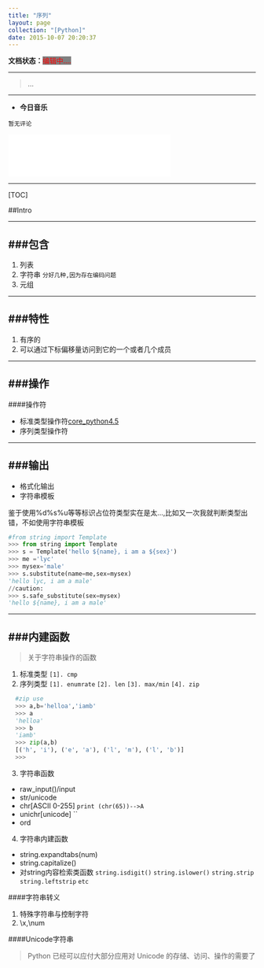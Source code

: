 ```yaml
---
title: "序列"
layout: page
collection: "[Python]"
date: 2015-10-07 20:20:37
---
```

**文档状态：**<a style="color:red;background-color:gray">编辑中....</a>

---
> ...

---
- **今日音乐**
```
暂无评论
```

<iframe frameborder="no" border="0" marginwidth="0" marginheight="0" width=330 height=86 src="//music.163.com/outchain/player?type=2&id=386830&auto=0&height=66"></iframe>

---
[TOC]

##Intro


---
###包含
---
1. 列表
2. 字符串
    `分好几种,因为存在编码问题`
3. 元组
---
###特性
---

1. 有序的
2. 可以通过下标偏移量访问到它的一个或者几个成员

---
###操作
---

####操作符
- 标准类型操作符[core_python4.5]()
- 序列类型操作符

---
###输出
---

- 格式化输出
- 字符串模板

鉴于使用%d%s%u等等标识占位符类型实在是太...,比如又一次我就判断类型出错，不如使用字符串模板

```python
#from string import Template
>>> from string import Template
>>> s = Template('hello ${name}, i am a ${sex}')
>>> me ='lyc'
>>> mysex='male'
>>> s.substitute(name=me,sex=mysex)
'hello lyc, i am a male'
//caution:
>>> s.safe_substitute(sex=mysex)
'hello ${name}, i am a male'

```

---
###内建函数
---

>关于字符串操作的函数

1. 标准类型
    `[1]. cmp`
2. 序列类型
    `[1]. enumrate`
    `[2]. len`
    `[3]. max/min`
    `[4]. zip`

```python
  #zip use
  >>> a,b='helloa','iamb'
  >>> a
  'helloa'
  >>> b
  'iamb'
  >>> zip(a,b)
  [('h', 'i'), ('e', 'a'), ('l', 'm'), ('l', 'b')]
  >>>
```

3. 字符串函数
- raw_input()/input
- str/unicode
- chr[ASCII 0-255]
    `print (chr(65))-->A`
- unichr[unicode]
    ``
- ord

4. 字符串内建函数
- string.expandtabs(num)
- string.capitalize()
- 对string内容检索类函数
    `string.isdigit()`
    `string.islower()`
    `string.strip`
    `string.leftstrip`
    `etc`

####字符串转义
1. 特殊字符串与控制字符
2. \x,\num

####Unicode字符串

> Python 已经可以应付大部分应用对 Unicode 的存储、访问、操作的需要了

